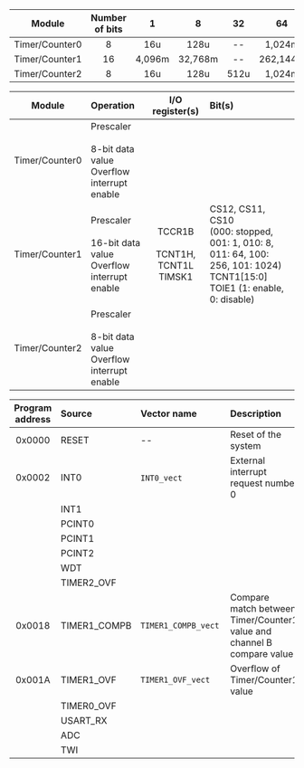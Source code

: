 | **Module** | **Number of bits** | **1** | **8** | **32** | **64** | **128** | **256** | **1024** |
| :-: | :-: | :-: | :-: | :-: | :-: | :-: | :-: | :-: |
| Timer/Counter0 | 8  | 16u | 128u | -- | 1,024m| -- | 4,096m|16,384m |
| Timer/Counter1 | 16 |  4,096m   |   32,768m   | -- | 262,144m| -- | 1,045| 4,194|
| Timer/Counter2 | 8  |  16u   |   128u   |  512u  | 1,024m|   2,048m | 4,096m| 16,384m|



| **Module** | **Operation** | **I/O register(s)** | **Bit(s)** |
| :-: | :-- | :-: | :-- |
| Timer/Counter0 | Prescaler<br><br>8-bit data value<br>Overflow interrupt enable | <br><br><br> | <br><br><br> |
| Timer/Counter1 | Prescaler<br><br>16-bit data value<br>Overflow interrupt enable | TCCR1B<br><br>TCNT1H, TCNT1L<br>TIMSK1 | CS12, CS11, CS10<br>(000: stopped, 001: 1, 010: 8, 011: 64, 100: 256, 101: 1024)<br>TCNT1[15:0]<br>TOIE1 (1: enable, 0: disable) |
| Timer/Counter2 | Prescaler<br><br>8-bit data value<br>Overflow interrupt enable | <br><br><br> | <br><br><br> |







| **Program address** | **Source** | **Vector name** | **Description** |
| :-: | :-- | :-- | :-- |
| 0x0000 | RESET | -- | Reset of the system |
| 0x0002 | INT0  | `INT0_vect`&nbsp;&nbsp;&nbsp;&nbsp;&nbsp;&nbsp;&nbsp;&nbsp;&nbsp;&nbsp;&nbsp;&nbsp;&nbsp;&nbsp;&nbsp;&nbsp; | External interrupt request number 0&nbsp;&nbsp;&nbsp;&nbsp;&nbsp;&nbsp;&nbsp;&nbsp;&nbsp;&nbsp;&nbsp;&nbsp;&nbsp;&nbsp;&nbsp;&nbsp; |
|  | INT1 |  |  |
|  | PCINT0 |  |  |
|  | PCINT1 |  |  |
|  | PCINT2 |  |  |
|  | WDT |  |  |
|  | TIMER2_OVF |  |  |
| 0x0018 | TIMER1_COMPB | `TIMER1_COMPB_vect` | Compare match between Timer/Counter1 value and channel B compare value |
| 0x001A | TIMER1_OVF | `TIMER1_OVF_vect` | Overflow of Timer/Counter1 value |
|  | TIMER0_OVF |  |  |
|  | USART_RX |  |  |
|  | ADC |  |  |
|  | TWI |  |  |